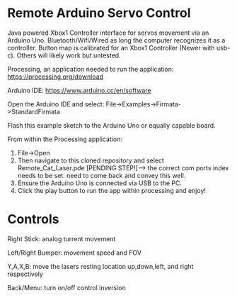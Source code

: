 # Remote Arduino Servo Control
Java powered Xbox1 Controller interface for servos movement via an Arduino Uno.
Bluetooth/Wifi/Wired as long the computer recognizes it as a controller.
Button map is calibrated for an Xbox1 Controller (Newer with usb-c).
Others will likely work but untested.

Processing, an application needed to run the application:
https://processing.org/download

Arduino IDE:
https://www.arduino.cc/en/software

Open the Arduino IDE and select:
File->Examples->Firmata->StandardFirmata

Flash this example sketch to the Arduino Uno or equally capable board.

From within the Processing application:
1. File->Open
2. Then navigate to this cloned repository and select Remote_Cat_Laser.pde
[PENDING STEP!]--> the correct com ports index needs to be set. need to come back and convey this well.
4. Ensure the Arduino Uno is connected via USB to the PC.
5. Click the play button to run the app within processing and enjoy!


# Controls
Right Stick: analog turrent movement

Left/Right Bumper: movement speed and FOV

Y,A,X,B: move the lasers resting location up,down,left, and right respectively

Back/Menu: turn on/off control inversion
